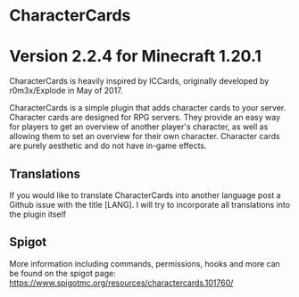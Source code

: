 # CharacterCards
# Version 2.2.4 for Minecraft 1.20.1

CharacterCards is heavily inspired by ICCards, originally developed by r0m3x/Explode in May of 2017.

CharacterCards is a simple plugin that adds character cards to your server. 
Character cards are designed for RPG servers. They provide an easy way for players to get an overview of another player's character,
as well as allowing them to set an overview for their own character. Character cards are purely aesthetic and do not have in-game effects.

## Translations

If you would like to translate CharacterCards into another language post a Github issue with the title [LANG]. I will try to incorporate all translations into the plugin itself

## Spigot

More information including commands, permissions, hooks and more can be found on the spigot page: https://www.spigotmc.org/resources/charactercards.101760/
